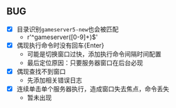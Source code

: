 ## BUG
- [x] 目录识别`gameserver5-new`也会被匹配
    * r'^gameserver([0-9]+)$'
- [x] 偶现执行命令时没有回车{Enter}
    * 可能是切换窗口过快，添加执行命令间隔时间配置
    * 最后定位原因：只要服务器窗口在后台必现
- [x] 偶现查找不到窗口
    * 先添加相关错误日志
- [x] 连续单击单个服务器执行，造成窗口失去焦点，命令丢失
    * 暂未出现